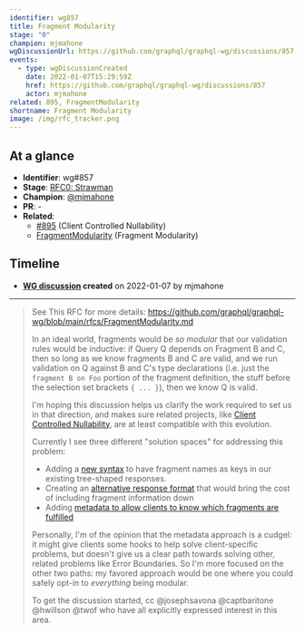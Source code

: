 ```yaml
---
identifier: wg857
title: Fragment Modularity
stage: "0"
champion: mjmahone
wgDiscussionUrl: https://github.com/graphql/graphql-wg/discussions/857
events:
  - type: wgDiscussionCreated
    date: 2022-01-07T15:29:59Z
    href: https://github.com/graphql/graphql-wg/discussions/857
    actor: mjmahone
related: 895, FragmentModularity
shortname: Fragment Modularity
image: /img/rfc_tracker.png
---
```


## At a glance

- **Identifier**: wg#857
- **Stage**: [RFC0: Strawman](https://github.com/graphql/graphql-spec/blob/main/CONTRIBUTING.md#stage-0-strawman)
- **Champion**: [@mjmahone](https://github.com/mjmahone)
- **PR**: -
- **Related**:
  - [#895](/rfcs/895 "Client Controlled Nullability / RFC1") (Client Controlled Nullability)
  - [FragmentModularity](/rfcs/FragmentModularity "Fragment Modularity / RFC0") (Fragment Modularity)

<!-- BEGIN_CUSTOM_TEXT -->



<!-- END_CUSTOM_TEXT -->

## Timeline

- **[WG discussion](https://github.com/graphql/graphql-wg/discussions/857) created** on 2022-01-07 by mjmahone

<!-- VERBATIM -->

---

> See This RFC for more details: https://github.com/graphql/graphql-wg/blob/main/rfcs/FragmentModularity.md
> 
> In an ideal world, fragments would be *so modular* that our validation rules would be inductive: if Query Q depends on Fragment B and C, then so long as we know fragments B and C are valid, and we run validation on Q against B and C's type declarations (i.e. just the `fragment B on Foo` portion of the fragment definition, the stuff before the selection set brackets `{ ... }`), then we know Q is valid.
> 
> I'm hoping this discussion helps us clarify the work required to set us in that direction, and makes sure related projects, like [Client Controlled Nullability](https://github.com/graphql/graphql-spec/pull/895), are at least compatible with this evolution.
> 
> Currently I see three different "solution spaces" for addressing this problem:
> - Adding a [new syntax](https://github.com/graphql/graphql-wg/blob/main/rfcs/FragmentModularity.md#solution-space-modularity-via-fragment-response-keys) to have fragment names as keys in our existing tree-shaped responses.
> - Creating an [alternative response format](https://github.com/graphql/graphql-wg/blob/main/rfcs/FragmentModularity.md#solution-space-new-response-format) that would bring the cost of including fragment information down
> - Adding [metadata to allow clients to know which fragments are fulfilled](https://github.com/graphql/graphql-wg/blob/main/rfcs/FragmentModularity.md#solution-space-modularity-via-metadata)
> 
> Personally, I'm of the opinion that the metadata approach is a cudgel: it might give clients some hooks to help solve client-specific problems, but doesn't give us a clear path towards solving other, related problems like Error Boundaries. So I'm more focused on the other two paths: my favored approach would be one where you could safely opt-in to *everything* being modular.
> 
> To get the discussion started, cc @josephsavona @captbaritone @hwillson @twof who have all explicitly expressed interest in this area.
